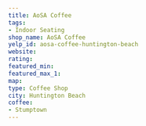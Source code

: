 ```yaml
---
title: AoSA Coffee
tags:
- Indoor Seating
shop_name: AoSA Coffee
yelp_id: aosa-coffee-huntington-beach
website:
rating:
featured_min:
featured_max_1:
map:
type: Coffee Shop
city: Huntington Beach
coffee:
- Stumptown
---
```

